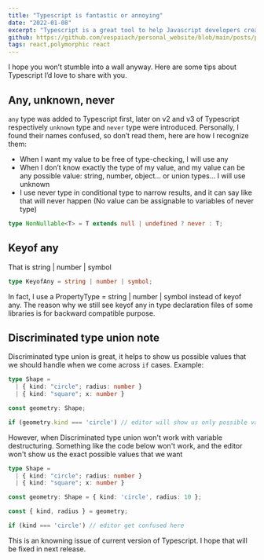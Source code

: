 ```yaml
---
title: "Typescript is fantastic or annoying"
date: "2022-01-08"
excerpt: "Typescript is a great tool to help Javascript developers create clean, robust and stable code. However, I found it annoying sometimes, especially when I needed my jobs done fast, but didn't know how to fix TypeError. And that gave me a feeling like I have just headed myself into wall-bricks but didn't break through it 😎"
github: https://github.com/vespaiach/personal_website/blob/main/posts/polymorphic-react-as-property.md
tags: react,polymorphic react
---
```


I hope you won’t stumble into a wall anyway. Here are some tips about Typescript I’d love to share with you.

## Any,  unknown, never

`any` type was added to Typescript first, later on v2 and v3 of Typescript respectively `unknown` type and `never` type were  introduced. Personally, I found their names confused, so don’t read them, here are how I recognize them:

 - When I want my value to be free of type-checking, I will use any
 - When I don’t know exactly the type of my value, and my value can be any possible value: string, number, object… or union types… I will use unknown
 - I use never type in conditional type to narrow results, and it can say like that will never happen (No value can be assignable to variables of never type)

```typescript
type NonNullable<T> = T extends null | undefined ? never : T;
```

## Keyof any

That is string | number | symbol

```typescript
type KeyofAny = string | number | symbol;
```

In fact, I use a PropertyType = string | number | symbol instead of keyof any. The reason why we still see keyof any in type declaration files of some libraries is for backward compatible purpose.

## Discriminated type union note

Discriminated type union is great, it helps to show us possible values that we should handle when we come across `if` cases. Example: 

```typescript
type Shape =
  | { kind: "circle"; radius: number }
  | { kind: "square"; x: number }

const geometry: Shape;

if (geometry.kind === 'circle') // editor will show us only possible values of geometry and that is `radius` in the case.
```

However, when Discriminated type union won't work with variable destructuring. Something like the code below won't work, and the editor won't show us the exact possible values that we want

```typescript
type Shape =
  | { kind: "circle"; radius: number }
  | { kind: "square"; x: number }

const geometry: Shape = { kind: 'circle', radius: 10 };

const { kind, radius } = geometry;

if (kind === 'circle') // editor get confused here
```
This is an knowning issue of current version of Typescript. I hope that will be fixed in next release.





